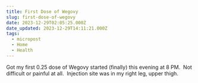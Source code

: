 ```yaml
---
title: First Dose of Wegovy
slug: first-dose-of-wegovy
date: 2023-12-29T02:05:25.000Z
date_updated: 2023-12-29T14:11:21.000Z
tags: 
  - micropost
  - Home
  - Health
---
```


Got my first 0.25 dose of Wegovy started (finally) this evening at 8 PM.  Not difficult or painful at all.  Injection site was in my right leg, upper thigh.

